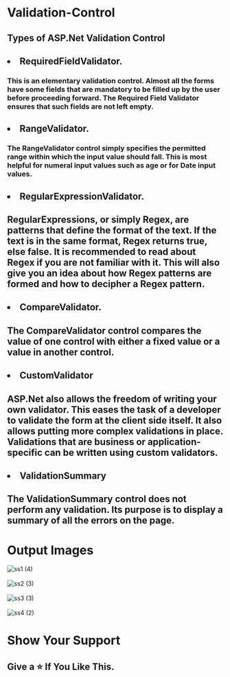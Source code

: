 # Validation-Control
<h2>
 Types of ASP.Net Validation Control </h2>

<h2><li>RequiredFieldValidator.</li></h2> <h3>This is an elementary validation control. Almost all the forms have some fields that are mandatory to be filled up by the user before proceeding forward. The Required Field Validator ensures that such fields are not left empty.</h3>
<h2><li>RangeValidator.</li></h2><h3>The RangeValidator control simply specifies the permitted range within which the input value should fall. This is most helpful for numeral input values such as age or for Date input values.</h3>
<h2><li>RegularExpressionValidator.</li></h2><h2>RegularExpressions, or simply Regex, are patterns that define the format of the text. If the text is in the same format, Regex returns true, else false. It is recommended to read about
Regex if you are not familiar with it. This will also give you an idea about how Regex patterns are formed and how to decipher a Regex pattern.</h2>
<h2><li>CompareValidator.</li></h2><h2>The CompareValidator control compares the value of one control with either a fixed value or a value in another control.</h2>
<h2><li>CustomValidator</h2></li><h2>ASP.Net also allows the freedom of writing your own validator. This eases the task of a developer to validate the form at the client side itself. It also allows putting more complex validations in place. Validations that are business or application-specific can be written using custom validators.</h2>
<h2><li>ValidationSummary</li></h2><h2>The ValidationSummary control does not perform any validation. Its purpose is to display a summary of all the errors on the page.</h2>
<h1>Output Images</h1>

![ss1 (4)](https://user-images.githubusercontent.com/96619363/168294889-13838a7e-17b8-4693-87bc-716724fde2bc.jpg)
<br>
<br>
![ss2 (3)](https://user-images.githubusercontent.com/96619363/168295127-df7d4687-6a63-452c-9eb4-f1bae61df23a.jpg)
<br>
<br>
![ss3 (3)](https://user-images.githubusercontent.com/96619363/168295470-af1ff55e-7ae9-4195-9715-2ac25692e702.jpg)
<br>
<br>
![ss4 (2)](https://user-images.githubusercontent.com/96619363/168295632-8b34a028-5884-4fe1-9e35-9bd3a97cb0f9.jpg)
<h1>Show Your Support</h1>
<h2>Give a ⭐ If You Like This.</h2>
